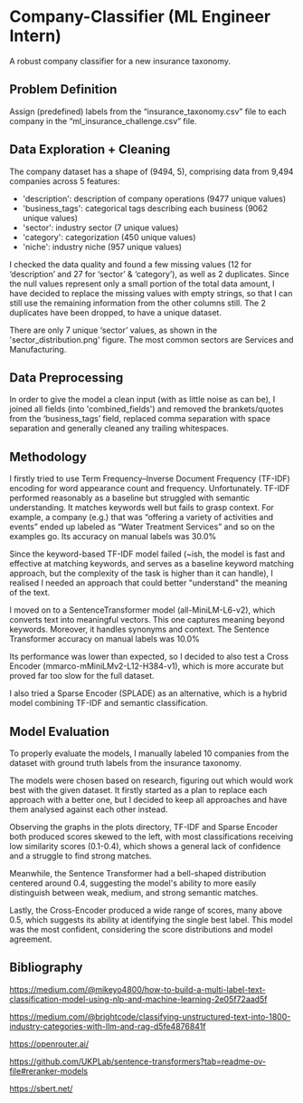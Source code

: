 # Company-Classifier (ML Engineer Intern)

A robust company classifier for a new insurance taxonomy.

## Problem Definition

Assign (predefined) labels from the “insurance_taxonomy.csv” file to each company in the “ml_insurance_challenge.csv” file.

## Data Exploration + Cleaning

The company dataset has a shape of (9494, 5), comprising data from 9,494 companies across 5 features:
- 'description': description of company operations (9477 unique values)
- 'business_tags': categorical tags describing each business (9062 unique values)
- 'sector': industry sector (7 unique values)
- 'category': categorization (450 unique values)
- 'niche': industry niche (957 unique values)

I checked the data quality and found a few missing values (12 for ‘description’ and 27 for ‘sector’ & ‘category’), as well as 2 duplicates. Since the null values represent only a small portion of the total data amount, I have decided to replace the missing values with empty strings, so that I can still use the remaining information from the other columns still. The 2 duplicates have been dropped, to have a unique dataset.

There are only 7 unique ‘sector’ values, as shown in the 'sector_distribution.png' figure.  The most common sectors are Services and Manufacturing.

## Data Preprocessing

In order to give the model a clean input (with as little noise as can be), I joined all fields (into 'combined_fields') and removed the brankets/quotes from the ‘business_tags’ field, replaced comma separation with space separation and generally cleaned any trailing whitespaces.

## Methodology

I firstly tried to use Term Frequency–Inverse Document Frequency (TF-IDF) encoding for word appearance count and frequency. Unfortunately. TF-IDF performed reasonably as a baseline but struggled with semantic understanding. It matches keywords well but fails to grasp context. For example, a company (e.g.) that was “offering a variety of activities and events” ended up labeled as “Water Treatment Services” and so on the examples go. Its accuracy on manual labels was 30.0%

Since the keyword-based TF-IDF model failed (~ish, the model is fast and effective at matching keywords, and serves as a  baseline keyword matching approach, but the complexity of the task is higher than it can handle), I realised I needed an approach that could better "understand" the meaning of the text.

I moved on to a SentenceTransformer model (all-MiniLM-L6-v2), which converts text into meaningful vectors. This one captures meaning beyond keywords. Moreover, it handles synonyms and context. The Sentence Transformer accuracy on manual labels was 10.0%

Its performance was lower than expected, so I decided to also test a Cross Encoder (mmarco-mMiniLMv2-L12-H384-v1), which is more accurate but proved far too slow for the full dataset. 

I also tried a Sparse Encoder (SPLADE) as an alternative, which is a hybrid model combining TF-IDF and semantic classification.

## Model Evaluation

To properly evaluate the models, I manually labeled 10 companies from the dataset with ground truth labels from the insurance taxonomy. 

The models were chosen based on research, figuring out which would work best with the given dataset. It firstly started as a plan to replace each approach with a better one, but I decided to keep all approaches and have them analysed against each other instead.

Observing the graphs in the plots directory, TF-IDF and Sparse Encoder both produced scores skewed to the left, with most classifications receiving low similarity scores (0.1-0.4), which shows a general lack of confidence and a struggle to find strong matches.

Meanwhile, the Sentence Transformer had a bell-shaped distribution centered around 0.4, suggesting the model's ability to more easily distinguish between weak, medium, and strong semantic matches.

Lastly, the Cross-Encoder produced a wide range of scores, many above 0.5, which suggests its ability at identifying the single best label. This model was the most confident, considering the score distributions and model agreement.


## Bibliography

https://medium.com/@mikeyo4800/how-to-build-a-multi-label-text-classification-model-using-nlp-and-machine-learning-2e05f72aad5f

https://medium.com/@brightcode/classifying-unstructured-text-into-1800-industry-categories-with-llm-and-rag-d5fe4876841f

https://openrouter.ai/

https://github.com/UKPLab/sentence-transformers?tab=readme-ov-file#reranker-models

https://sbert.net/
